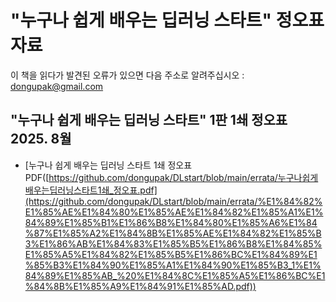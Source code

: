 # "누구나 쉽게 배우는 딥러닝 스타트" 정오표 자료
이 책을 읽다가 발견된 오류가 있으면 다음 주소로 알려주십시오 : dongupak@gmail.com

## "누구나 쉽게 배우는 딥러닝 스타트" 1판 1쇄 정오표 2025. 8월
* [누구나 쉽게 배우는 딥러닝 스타트 1쇄 정오표 PDF([https://github.com/dongupak/DLstart/blob/main/errata/누구나쉽게배우는딥러닝스타트1쇄_정오표.pdf](https://github.com/dongupak/DLstart/blob/main/errata/%E1%84%82%E1%85%AE%E1%84%80%E1%85%AE%E1%84%82%E1%85%A1%E1%84%89%E1%85%B1%E1%86%B8%E1%84%80%E1%85%A6%E1%84%87%E1%85%A2%E1%84%8B%E1%85%AE%E1%84%82%E1%85%B3%E1%86%AB%E1%84%83%E1%85%B5%E1%86%B8%E1%84%85%E1%85%A5%E1%84%82%E1%85%B5%E1%86%BC%E1%84%89%E1%85%B3%E1%84%90%E1%85%A1%E1%84%90%E1%85%B3_1%E1%84%89%E1%85%AB_%20%E1%84%8C%E1%85%A5%E1%86%BC%E1%84%8B%E1%85%A9%E1%84%91%E1%85%AD.pdf))
